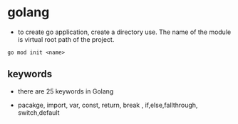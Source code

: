 # golang

- to create go application, create a directory use. The name of the module is virtual root path of the project.
```
go mod init <name>
```

## keywords

- there are 25 keywords in Golang

- pacakge, import, var, const, return, break , if,else,fallthrough, switch,default
